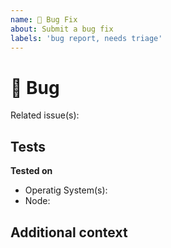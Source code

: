 ```yaml
---
name: 🐛 Bug Fix
about: Submit a bug fix
labels: 'bug report, needs triage'
---
```


<!-- NOTE: The title must follow Conventional Commit format -->

# 🐛 Bug

<!-- A clear and concise description of what caused the bug -->

Related issue(s):

## Tests

<!-- How did you test the bug fix -->

**Tested on**

- Operatig System(s):
- Node:

## Additional context

<!-- Any aditional information that may help us solve this issue -->

